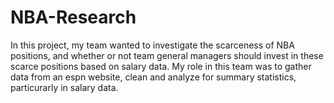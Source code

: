 # NBA-Research
In this project, my team wanted to investigate the scarceness of NBA positions, and whether or not team general managers should invest in these scarce positions based on salary data. My role in this team was to gather data from an espn website, clean and analyze for summary statistics, particurarly in salary data. 
